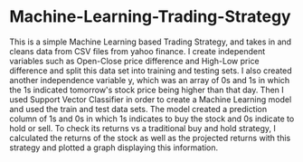 # Machine-Learning-Trading-Strategy
This is a simple Machine Learning based Trading Strategy, and takes in and cleans data from CSV files from yahoo finance. I create independent variables such as Open-Close price difference and High-Low price difference and split this data set into training and testing sets. I also created another independence variable y, which was an array of 0s and 1s in which the 1s indicated tomorrow's stock price being higher than that day. Then I used Support Vector Classifier in order to create a Machine Learning model and used the train and test data sets. The model created a prediction column of 1s and 0s in which 1s indicates to buy the stock and 0s indicate to hold or sell. To check its returns vs a traditional buy and hold strategy, I calculated the returns of the stock as well as the projected returns with this strategy and plotted a graph displaying this information.
